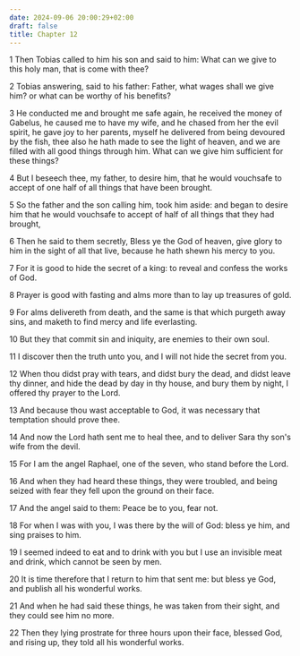 ```yaml
---
date: 2024-09-06 20:00:29+02:00
draft: false
title: Chapter 12
---
```




1 Then Tobias called to him his son and said to him: What can we give to this holy man, that is come with thee?

2 Tobias answering, said to his father: Father, what wages shall we give him? or what can be worthy of his benefits?

3 He conducted me and brought me safe again, he received the money of Gabelus, he caused me to have my wife, and he chased from her the evil spirit, he gave joy to her parents, myself he delivered from being devoured by the fish, thee also he hath made to see the light of heaven, and we are filled with all good things through him. What can we give him sufficient for these things?

4 But I beseech thee, my father, to desire him, that he would vouchsafe to accept of one half of all things that have been brought.

5 So the father and the son calling him, took him aside: and began to desire him that he would vouchsafe to accept of half of all things that they had brought,

6 Then he said to them secretly, Bless ye the God of heaven, give glory to him in the sight of all that live, because he hath shewn his mercy to you.

7 For it is good to hide the secret of a king: to reveal and confess the works of God.

8 Prayer is good with fasting and alms more than to lay up treasures of gold.

9 For alms delivereth from death, and the same is that which purgeth away sins, and maketh to find mercy and life everlasting.

10 But they that commit sin and iniquity, are enemies to their own soul.

11 I discover then the truth unto you, and I will not hide the secret from you.

12 When thou didst pray with tears, and didst bury the dead, and didst leave thy dinner, and hide the dead by day in thy house, and bury them by night, I offered thy prayer to the Lord.

13 And because thou wast acceptable to God, it was necessary that temptation should prove thee.

14 And now the Lord hath sent me to heal thee, and to deliver Sara thy son's wife from the devil.

15 For I am the angel Raphael, one of the seven, who stand before the Lord.

16 And when they had heard these things, they were troubled, and being seized with fear they fell upon the ground on their face.

17 And the angel said to them: Peace be to you, fear not.

18 For when I was with you, I was there by the will of God: bless ye him, and sing praises to him.

19 I seemed indeed to eat and to drink with you but I use an invisible meat and drink, which cannot be seen by men.

20 It is time therefore that I return to him that sent me: but bless ye God, and publish all his wonderful works.

21 And when he had said these things, he was taken from their sight, and they could see him no more.

22 Then they lying prostrate for three hours upon their face, blessed God, and rising up, they told all his wonderful works.

